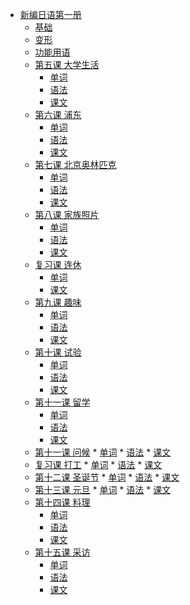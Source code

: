 * [新编日语第一册]()
    * [基础](基础/时间与时刻.md)
    * [变形](基础/变形.md)
    * [功能用语](基础/功能用语.md)
    * [第五课 大学生活]()
      * [单词](第一册第二单元/大学の生活/单词.md)
      * [语法](第一册第二单元/大学の生活/语法.md)
      * [课文](第一册第二单元/大学の生活/课文.md)
    * [第六课 浦东]()
      * [单词](第一册第二单元/浦东/单词.md)
      * [语法](第一册第二单元/浦东/语法.md)
      * [课文](第一册第二单元/浦东/课文.md)
    * [第七课 北京奥林匹克]()
      * [单词](第一册第二单元/北京オリンピック/单词.md)
      * [语法](第一册第二单元/北京オリンピック/语法.md)
      * [课文](第一册第二单元/北京オリンピック/课文.md)
    * [第八课 家族照片]()
      * [单词](第一册第二单元/家族のデジカメ写真/单词.md)
      * [语法](第一册第二单元/家族のデジカメ写真/语法.md)
      * [课文](第一册第二单元/家族のデジカメ写真/课文.md)
    * [复习课 连休]()
      * [单词](第一册第二单元/连休/单词.md)
      * [课文](第一册第二单元/连休/课文.md)
    * [第九课 趣味]()
      * [单词](第一册第三单元/趣味/单词.md)
      * [语法](第一册第三单元/趣味/语法.md)
      * [课文](第一册第三单元/趣味/课文.md)
    * [第十课 试验]()
      * [单词](第一册第三单元/试验/单词.md)
      * [语法](第一册第三单元/试验/语法.md)
      * [课文](第一册第三单元/试验/课文.md)
    * [第十一课 留学]()
      * [单词](第一册第三单元/留学/单词.md)
      * [语法](第一册第三单元/留学/语法.md)
      * [课文](第一册第三单元/留学/课文.md)
    *  [第十一课 问候]()
      * [单词](第一册第三单元/问候/单词.md)
      * [语法](第一册第三单元/问候/语法.md)
      * [课文](第一册第三单元/问候/课文.md)
    *  [复习课 打工]()
      * [单词](第一册第三单元/打工/单词.md)
      * [语法](第一册第三单元/打工/语法.md)
      * [课文](第一册第三单元/打工/课文.md)
    *  [第十二课 圣诞节]()
      * [单词](第一册第四单元/圣诞节/单词.md)
      * [语法](第一册第四单元/圣诞节/语法.md)
      * [课文](第一册第四单元/圣诞节/课文.md)
    *  [第十三课 元旦]()
      * [单词](第一册第四单元/元旦/单词.md)
      * [语法](第一册第四单元/元旦/语法.md)
      * [课文](第一册第四单元/元旦/课文.md)
    * [第十四课 料理]()
      * [单词](第一册第四单元/料理/单词.md)
      * [语法](第一册第四单元/料理/语法.md)
      * [课文](第一册第四单元/料理/课文.md)
    * [第十五课 采访]()
      * [单词](第一册第四单元/采访/单词.md)
      * [语法](第一册第四单元/采访/语法.md)
      * [课文](第一册第四单元/采访/课文.md)